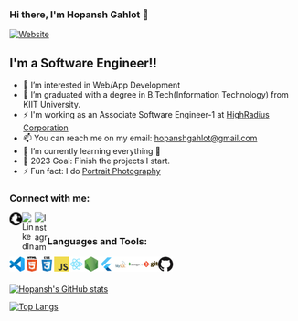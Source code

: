 ### Hi there, I'm Hopansh Gahlot 👋 

[![Website](https://img.shields.io/website?label=hopansh.netlify.app&style=for-the-badge&url=https%3A%2F%2Fhopansh.github.io)](https://hopansh.github.io)

## I'm a Software Engineer!!

- 👀 I’m interested in Web/App Development
- 🌱 I’m graduated with a degree in B.Tech(Information Technology) from KIIT University.
- ⚡ I'm working as an Associate Software Engineer-1 at [HighRadius Corporation][highradius]
- 📫 You can reach me on my email: hopanshgahlot@gmail.com
- 🌱 I’m currently learning everything 🤣
- 🥅 2023 Goal: Finish the projects I start.
- ⚡ Fun fact: I do [Portrait Photography][photographyWebsite]

### Connect with me:

[<img align="left" alt="hopansh.ga" width="22px" src="https://raw.githubusercontent.com/iconic/open-iconic/master/svg/globe.svg" />][website]
[<img align="left" alt="LinkedIn" width="22px" src="https://cdn.jsdelivr.net/npm/simple-icons@v3/icons/linkedin.svg" />][linkedin]
[<img align="left" alt="Instagram" width="22px" src="https://cdn.jsdelivr.net/npm/simple-icons@v3/icons/instagram.svg" />][instagram]

<br />

### Languages and Tools:

<img align="left" alt="Visual Studio Code" width="26px" src="https://raw.githubusercontent.com/github/explore/80688e429a7d4ef2fca1e82350fe8e3517d3494d/topics/visual-studio-code/visual-studio-code.png" />
<img align="left" alt="HTML5" width="26px" src="https://raw.githubusercontent.com/github/explore/80688e429a7d4ef2fca1e82350fe8e3517d3494d/topics/html/html.png" />
<img align="left" alt="CSS3" width="26px" src="https://raw.githubusercontent.com/github/explore/80688e429a7d4ef2fca1e82350fe8e3517d3494d/topics/css/css.png" />
<img align="left" alt="JavaScript" width="26px" src="https://raw.githubusercontent.com/github/explore/80688e429a7d4ef2fca1e82350fe8e3517d3494d/topics/javascript/javascript.png" />
<img align="left" alt="React" width="26px" src="https://raw.githubusercontent.com/github/explore/80688e429a7d4ef2fca1e82350fe8e3517d3494d/topics/react/react.png" />
<img align="left" alt="Node.js" width="26px" src="https://raw.githubusercontent.com/github/explore/80688e429a7d4ef2fca1e82350fe8e3517d3494d/topics/nodejs/nodejs.png" />
<img align="left" alt="Flutter" width="26px" src="https://raw.githubusercontent.com/github/explore/80688e429a7d4ef2fca1e82350fe8e3517d3494d/topics/flutter/flutter.png" />
<img align="left" alt="MySQL" width="26px" src="https://raw.githubusercontent.com/github/explore/80688e429a7d4ef2fca1e82350fe8e3517d3494d/topics/mysql/mysql.png" />
<img align="left" alt="MongoDB" width="26px" src="https://raw.githubusercontent.com/github/explore/80688e429a7d4ef2fca1e82350fe8e3517d3494d/topics/mongodb/mongodb.png" />
<img align="left" alt="Git" width="26px" src="https://raw.githubusercontent.com/github/explore/80688e429a7d4ef2fca1e82350fe8e3517d3494d/topics/git/git.png" />
<img align="left" alt="GitHub" width="26px" src="https://raw.githubusercontent.com/github/explore/78df643247d429f6cc873026c0622819ad797942/topics/github/github.png" />


<br />
<br />
  
[![Hopansh's GitHub stats](https://github-readme-stats.vercel.app/api?username=hopansh&show_icons=true)](https://github.com/hopansh/github-readme-stats)

[![Top Langs](https://github-readme-stats.vercel.app/api/top-langs/?username=hopansh&hide=shaderlab&langs_count=4)](https://github.com/hopansh/github-readme-stats)




[website]: https://hopansh.netlify.app
[course]: http://vsCodeHero.com
[instagram]: https://instagram.com/hopansh_gahlot
[linkedin]: https://www.linkedin.com/in/hopansh-gahlot-596406183/
[photographyWebsite]: https://www.hopanshphotography.ga
[highradius]: https://www.highradius.com/
